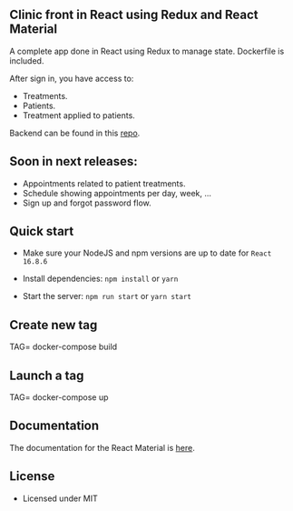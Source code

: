 ## Clinic front in React using Redux and React Material 

A complete app done in React using Redux to manage state. Dockerfile is included.

After sign in, you have access to:

- Treatments.
- Patients.
- Treatment applied to patients. 

Backend can be found in this [repo](https://github.com/jahs-es/clinic-backend). 

## Soon in next releases:

- Appointments related to patient treatments. 
- Schedule showing appointments per day, week, ...
- Sign up and forgot password flow. 

## Quick start

- Make sure your NodeJS and npm versions are up to date for `React 16.8.6`

- Install dependencies: `npm install` or `yarn`

- Start the server: `npm run start` or `yarn start`

## Create new tag <tag>

 TAG=<tag> docker-compose build

## Launch a tag <tag>

 TAG=<tag> docker-compose up

## Documentation

The documentation for the React Material is [here](https://material-ui.com/).

## License

- Licensed under MIT
